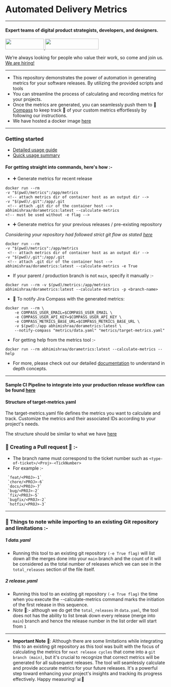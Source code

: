   <p>
    <h1 align="left">Automated Delivery Metrics
    </h1>
  </p>

---

  <p>
    <h4>
      Expert teams of digital product strategists, developers, and designers.
    </h4>
  </p>

  <div>
    <a href="https://www.wednesday.is/contact-us?utm_source=gthb&utm_medium=repo&utm_campaign=serverless" target="_blank">
      <img src="https://uploads-ssl.webflow.com/5ee36ce1473112550f1e1739/5f6ae88b9005f9ed382fb2a5_button_get_in_touch.svg" width="121" height="34">
    </a>
    <a href="https://github.com/wednesday-solutions/" target="_blank">
      <img src="https://uploads-ssl.webflow.com/5ee36ce1473112550f1e1739/5f6ae88bb1958c3253756c39_button_follow_on_github.svg" width="168" height="34">
    </a>
  </div>

<span>We’re always looking for people who value their work, so come and join us. <a href="https://www.wednesday.is/hiring">We are hiring!</a></span>

</div>

---

- This repository demonstrates the power of automation in generating metrics for your software releases. By utilizing the provided scripts and tools
- You can streamline the process of calculating and recording metrics for your projects.
- Once the metrics are generated, you can seamlessly push them to 📣 [Compass](https://www.atlassian.com/software/compass) to keep track 📝 of your custom metrics effortlessly by following our instructions.
- We have hosted a docker image [here](https://hub.docker.com/repository/docker/abhimishraa/dorametrics/general)

---

### Getting started

- [Detailed usage guide](https://github.com/wednesday-solutions/automated-delivery-metrics/tree/main/guide/usage)
- [Quick usage summary](https://github.com/wednesday-solutions/automated-delivery-metrics/tree/main#for-getting-straight-into-commands-heres-how--)

#### For getting straight into commands, here's how :-

- ➕ Generate metrics for recent release

```
docker run --rm
-v "$(pwd)/metrics":/app/metrics
 <!-- attach metrics dir of container host as an output dir -->
-v "$(pwd)/.git":/app/.git
 <!-- attach .git dir of the container host -->
abhimishraa/dorametrics:latest --calculate-metrics
<!-- must be used without -e flag -->
```

- ➕ Generate metrics for your previous releases / pre-existing repository

_Considering your repository had followed strict git flow as stated [here](https://github.com/wednesday-solutions/automated-delivery-metrics/tree/main#for-getting-straight-into-commands-heres-how--)_

```
docker run --rm
-v "$(pwd)/metrics":/app/metrics
 <!-- attach metrics dir of container host as an output dir -->
-v "$(pwd)/.git":/app/.git
 <!-- attach .git dir of the container host -->
abhimishraa/dorametrics:latest --calculate-metrics -e True

```

- If your parent / production branch is not `main`, specify it manually :-

```
docker run --rm -v $(pwd)/metrics:/app/metrics abhimishraa/dorametrics:latest --calculate-metrics -p <branch-name>
```

- 📣 To notify Jira Compass with the generated metrics:

```
docker run --rm \
    -e COMPASS_USER_EMAIL=$COMPASS_USER_EMAIL \
    -e COMPASS_USER_API_KEY=$COMPASS_USER_API_KEY \
    -e COMPASS_METRICS_BASE_URL=$COMPASS_METRICS_BASE_URL \
    -v $(pwd):/app abhimishraa/dorametrics:latest \
    --notify-compass "metrics/data.yaml" "metrics/target-metrics.yaml"
```

- For getting help from the metrics tool :-

```
docker run --rm abhimishraa/dorametrics:latest --calculate-metrics --help
```

- For more, please check out our detailed [documentation](https://github.com/wednesday-solutions/automated-delivery-metrics/tree/main/guide/usage) to understand in depth concepts.

---

#### Sample CI Pipeline to integrate into your production release workflow can be found [here](https://github.com/wednesday-solutions/automated-delivery-metrics/blob/main/.github/workflows/calculate-metrics.yml)

#### Structure of target-metrics.yaml

The target-metrics.yaml file defines the metrics you want to calculate and track. Customize the metrics and their associated IDs according to your project's needs.

The structure should be similar to what we have [here](https://github.com/wednesday-solutions/automated-delivery-metrics/tree/main/guide/target-metrics)

### 🛑 Creating a Pull request 🛑 :-

- The branch name must correspond to the ticket number such as `<type-of-ticket>/<Proj>-<TickNumber>`
- For example :-

```
 `feat/<PROJ>-1`
 `chore/<PROJ>-6`
 `docs/<PROJ>-7`
 `bug/<PROJ>-2`
 `fix/<PROJ>-5`
 `bugfix/<PROJ>-2`
 `hotfix/<PROJ>-3`
```

---

### 📝 Things to note while importing to an existing Git repository and limitations :-

##### 1 data.yaml

- Running this tool to an existing git repository `(-e True flag)` will list down all the merges done into your `main` branch and the count of it will be considered as the total number of releases which we can see in the `total_releases` section of the file itself.

##### 2 release.yaml

- Running this tool to an existing git repository `(-e True flag)` the time when you execute the --calculate-metrics command marks the initiation of the first release in this sequence.
- _Note_ 🛑:- although we do get the `total_releases` in `data.yaml`, the tool does not has the ability to list break down every release (merge into `main`) branch and hence the release number in the list order will start from `1`

---

- **Important Note** 🛑: Although there are some limitations while integrating this to an existing git repository as this tool was built with the focus of calculating the metrics for `next release cycles` that come into a `git branch (main)`, but it's crucial to recognize that correct metrics will be generated for all subsequent releases. The tool will seamlessly calculate and provide accurate metrics for your future releases. It's a powerful step toward enhancing your project's insights and tracking its progress effectively. Happy measuring! 📊🚀
